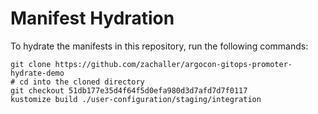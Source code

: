 # Manifest Hydration

To hydrate the manifests in this repository, run the following commands:

```shell
git clone https://github.com/zachaller/argocon-gitops-promoter-hydrate-demo
# cd into the cloned directory
git checkout 51db177e35d4f64f5d0efa980d3d7afd7d7f0117
kustomize build ./user-configuration/staging/integration
```

